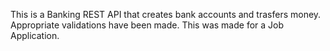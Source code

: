 This is a Banking REST API that creates bank accounts and trasfers money. Appropriate validations have been made. This was made for a Job Application.
